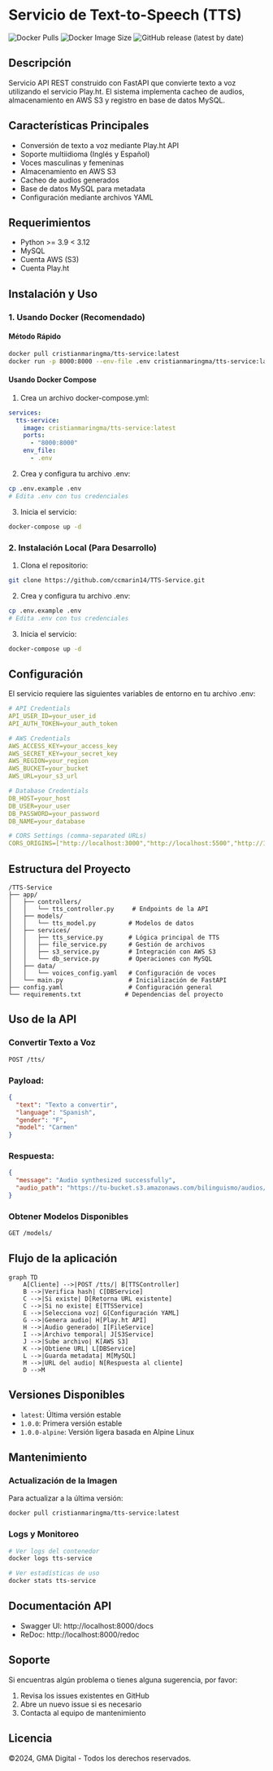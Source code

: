 # Servicio de Text-to-Speech (TTS)

![Docker Pulls](https://img.shields.io/docker/pulls/cristianmaringma/tts-service)
![Docker Image Size](https://img.shields.io/docker/image-size/cristianmaringma/tts-service)
![GitHub release (latest by date)](https://img.shields.io/github/v/release/cristianmaringma/tts-service)

## Descripción

Servicio API REST construido con FastAPI que convierte texto a voz utilizando el servicio Play.ht. El sistema implementa cacheo de audios, almacenamiento en AWS S3 y registro en base de datos MySQL.

## Características Principales

-   Conversión de texto a voz mediante Play.ht API
-   Soporte multiidioma (Inglés y Español)
-   Voces masculinas y femeninas
-   Almacenamiento en AWS S3
-   Cacheo de audios generados
-   Base de datos MySQL para metadata
-   Configuración mediante archivos YAML

## Requerimientos
-   Python >= 3.9 < 3.12
-   MySQL
-   Cuenta AWS (S3)
-   Cuenta Play.ht

## Instalación y Uso

### 1. Usando Docker (Recomendado)

#### Método Rápido
```bash
docker pull cristianmaringma/tts-service:latest
docker run -p 8000:8000 --env-file .env cristianmaringma/tts-service:latest
```

#### Usando Docker Compose
1. Crea un archivo docker-compose.yml:
```yaml
services:
  tts-service:
    image: cristianmaringma/tts-service:latest
    ports:
      - "8000:8000"
    env_file:
      - .env
```

2. Crea y configura tu archivo .env:
```bash
cp .env.example .env
# Edita .env con tus credenciales
```

3. Inicia el servicio:
```bash
docker-compose up -d
```

### 2. Instalación Local (Para Desarrollo)

1. Clona el repositorio:
```bash
git clone https://github.com/ccmarin14/TTS-Service.git
```

2. Crea y configura tu archivo .env:
```bash
cp .env.example .env
# Edita .env con tus credenciales
```

3. Inicia el servicio:
```bash
docker-compose up -d
```

## Configuración

El servicio requiere las siguientes variables de entorno en tu archivo .env:

```yaml
# API Credentials
API_USER_ID=your_user_id
API_AUTH_TOKEN=your_auth_token

# AWS Credentials
AWS_ACCESS_KEY=your_access_key
AWS_SECRET_KEY=your_secret_key
AWS_REGION=your_region
AWS_BUCKET=your_bucket
AWS_URL=your_s3_url

# Database Credentials
DB_HOST=your_host
DB_USER=your_user
DB_PASSWORD=your_password
DB_NAME=your_database

# CORS Settings (comma-separated URLs)
CORS_ORIGINS=["http://localhost:3000","http://localhost:5500","http://127.0.0.1:5500"]
``` 

## Estructura del Proyecto

```
/TTS-Service
├── app/
│   ├── controllers/
│   │   └── tts_controller.py     # Endpoints de la API
│   ├── models/
│   │   └── tts_model.py         # Modelos de datos
│   ├── services/
│   │   ├── tts_service.py       # Lógica principal de TTS
│   │   ├── file_service.py      # Gestión de archivos
│   │   ├── s3_service.py        # Integración con AWS S3
│   │   └── db_service.py        # Operaciones con MySQL
│   ├── data/
│   │   └── voices_config.yaml   # Configuración de voces
│   └── main.py                  # Inicialización de FastAPI
├── config.yaml                  # Configuración general
└── requirements.txt            # Dependencias del proyecto
```

## Uso de la API

### Convertir Texto a Voz

```bash
POST /tts/
```

### Payload:

```json
{
  "text": "Texto a convertir",
  "language": "Spanish",
  "gender": "F",
  "model": "Carmen"
}
```

### Respuesta:

```json
{
  "message": "Audio synthesized successfully",
  "audio_path": "https://tu-bucket.s3.amazonaws.com/bilinguismo/audios/hash.mp3"
}
```

### Obtener Modelos Disponibles

```bash
GET /models/
```

## Flujo de la aplicación
```mermaid
graph TD
    A[Cliente] -->|POST /tts/| B[TTSController]
    B -->|Verifica hash| C[DBService]
    C -->|Si existe| D[Retorna URL existente]
    C -->|Si no existe| E[TTSService]
    E -->|Selecciona voz| G[Configuración YAML]
    G -->|Genera audio| H[Play.ht API]
    H -->|Audio generado| I[FileService]
    I -->|Archivo temporal| J[S3Service]
    J -->|Sube archivo| K[AWS S3]
    K -->|Obtiene URL| L[DBService]
    L -->|Guarda metadata| M[MySQL]
    M -->|URL del audio| N[Respuesta al cliente]
    D -->M
```

## Versiones Disponibles

- `latest`: Última versión estable
- `1.0.0`: Primera versión estable
- `1.0.0-alpine`: Versión ligera basada en Alpine Linux

## Mantenimiento

### Actualización de la Imagen

Para actualizar a la última versión:
```bash
docker pull cristianmaringma/tts-service:latest
```

### Logs y Monitoreo
```bash
# Ver logs del contenedor
docker logs tts-service

# Ver estadísticas de uso
docker stats tts-service
```

## Documentación API
-   Swagger UI: http://localhost:8000/docs
-   ReDoc: http://localhost:8000/redoc

## Soporte

Si encuentras algún problema o tienes alguna sugerencia, por favor:
1. Revisa los issues existentes en GitHub
2. Abre un nuevo issue si es necesario
3. Contacta al equipo de mantenimiento

## Licencia
©2024, GMA Digital - Todos los derechos reservados.